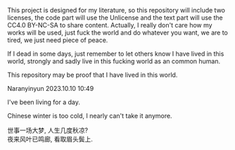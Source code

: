 This project is designed for my literature, so this repository will include two licenses, the code part will use the Unlicense and the text part will use the CC4.0 BY-NC-SA to share content. Actually, I really don't care how my works will be used, just fuck the world and do whatever you want, we are to tired, we just need piece of peace.

If I dead in some days, just remember to let others know I have lived in this world, strongly and sadly live in this fucking world as an common human.

This repository may be proof that I have lived in this world.

Naranyinyun 2023.10.10 10:49

I've been living for a day.

Chinese winter is too cold, I nearly can't take it anymore.

世事一场大梦, 人生几度秋凉?  
夜来风叶已鸣廊, 看取眉头鬓上.
